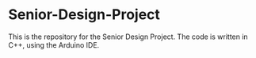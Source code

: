 # Senior-Design-Project
This is the repository for the Senior Design Project. The code is written in C++, using the Arduino IDE.
